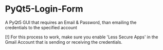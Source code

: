 # PyQt5-Login-Form
A PyQt5 GUI that requires an Email &amp; Password, than emailing the credentials to the specified account

[!] For this process to work, make sure you enable 'Less Secure Apps' in the Gmail Account that is sending or receiving the credentials.
